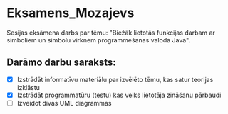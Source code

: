 # Eksamens_Mozajevs

Sesijas eksāmena darbs par tēmu: "Biežāk lietotās funkcijas darbam ar simboliem un simbolu virknēm programmēšanas valodā Java".

## Darāmo darbu saraksts:
- [x] Izstrādāt informatīvu materiālu par izvēlēto tēmu, kas satur teorijas izklāstu
- [x] Izstrādāt programmatūru (testu) kas veiks lietotāja zināšanu pārbaudi
- [ ] Izveidot divas UML diagrammas
